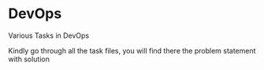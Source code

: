 # DevOps
Various Tasks in DevOps


Kindly go through all the task files, you will find there the problem statement with solution
